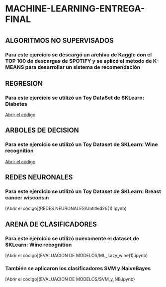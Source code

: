 # MACHINE-LEARNING-ENTREGA-FINAL
#
#
## ALGORITMOS NO SUPERVISADOS
### Para este ejercicio se descargó un archivo de Kaggle con el TOP 100 de descargas de SPOTIFY y se aplicó el método de K-MEANS para desarrollar un sistema de recomendación


## REGRESION
### Para este ejercicio se utilizó un Toy DataSet de SKLearn: Diabetes
[Abrir el código](REGRESION/REGRESION.ipynb)

## ARBOLES DE DECISION
### Para este ejercicio se utilizó un Toy Dataset de SKLearn: Wine recognition
[Abrir el código](ARBOLES/ARBOLES_(1)(1).ipnynb)

## REDES NEURONALES
### Para este ejercicio se utilizó un Toy Dataset de SKLearn: Breast cancer wisconsin
[Abrir el código](REDES NEURONALES/Untitled26(1).ipynb)

## ARENA DE CLASIFICADORES
### Para este ejercicio se utilizó nuevamente el dataset de SKLearn: Wine recognition
[Abrir el código](EVALUACION DE MODELOS/ML_Lazy_wine(1).ipynb)
### También se aplicaron los clasificadores SVM y NaiveBayes
[Abrir el código](EVALUACION DE MODELOS/SVM_y_NB.ipynb)

